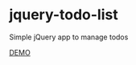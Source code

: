 <h1>jquery-todo-list</h1>

Simple jQuery app to manage todos<br/>

<a href="http://jsfiddle.net/bmccaffray/556DG/">DEMO</a>
